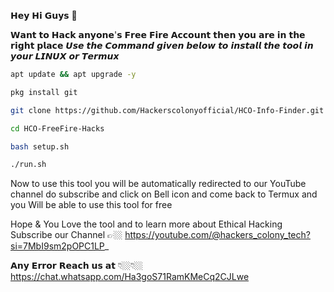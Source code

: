 𝗛𝗲𝘆 𝗛𝗶 𝗚𝘂𝘆𝘀 🤗

𝗪𝗮𝗻𝘁 𝘁𝗼 𝗛𝗮𝗰𝗸 𝗮𝗻𝘆𝗼𝗻𝗲'𝘀 𝗙𝗿𝗲𝗲 𝗙𝗶𝗿𝗲 𝗔𝗰𝗰𝗼𝘂𝗻𝘁 𝘁𝗵𝗲𝗻 𝘆𝗼𝘂 𝗮𝗿𝗲 𝗶𝗻 𝘁𝗵𝗲 𝗿𝗶𝗴𝗵𝘁 𝗽𝗹𝗮𝗰𝗲
𝙐𝙨𝙚 𝙩𝙝𝙚 𝘾𝙤𝙢𝙢𝙖𝙣𝙙 𝙜𝙞𝙫𝙚𝙣 𝙗𝙚𝙡𝙤𝙬 𝙩𝙤 𝙞𝙣𝙨𝙩𝙖𝙡𝙡 𝙩𝙝𝙚 𝙩𝙤𝙤𝙡 𝙞𝙣 𝙮𝙤𝙪𝙧 𝙇𝙄𝙉𝙐𝙓 𝙤𝙧 𝙏𝙚𝙧𝙢𝙪𝙭

```sh
apt update && apt upgrade -y
```
 ```sh
 pkg install git
```
```sh
git clone https://github.com/Hackerscolonyofficial/HCO-Info-Finder.git
```
```sh
cd HCO-FreeFire-Hacks
```
```sh
bash setup.sh
```
```sh
./run.sh
```
Now to use this tool you will be automatically redirected to our YouTube channel do subscribe and
click on Bell icon and come back to Termux and you Will be able to use this tool for free

Hope & You Love the tool and to learn more about Ethical Hacking Subscribe our Channel
👉🏼 https://youtube.com/@hackers_colony_tech?si=7MbI9sm2pOPC1LP_

𝗔𝗻𝘆 𝗘𝗿𝗿𝗼𝗿 𝗥𝗲𝗮𝗰𝗵 𝘂𝘀 𝗮𝘁 👇🏼👇🏼 https://chat.whatsapp.com/Ha3goS71RamKMeCq2CJLwe


